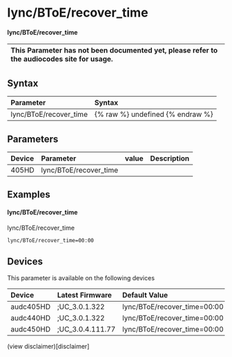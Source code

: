 ﻿---
description: lync/BToE/recover_time
search: false
---

# lync/BToE/recover_time

#### lync/BToE/recover_time


| This Parameter has not been documented yet, please refer to the audiocodes site for usage.  |
| :--- |

## Syntax
| Parameter | Syntax |
| :--- | :--- |
|lync/BToE/recover_time | {% raw %} undefined {% endraw %} |

## Parameters
|Device|Parameter|value|Description|
|:---|:---|:---|:---|
| 405HD | lync/BToE/recover_time |  |  |

## Examples
#### lync/BToE/recover_time

lync/BToE/recover_time

```
lync/BToE/recover_time=00:00
```

## Devices
This parameter is available on the following devices

| Device | Latest Firmware | Default Value |
|:---|:---|:---|
| audc405HD | ;UC_3.0.1.322 | lync/BToE/recover_time=00:00 
| audc440HD | ;UC_3.0.1.322 | lync/BToE/recover_time=00:00 
| audc450HD | ;UC_3.0.4.111.77 | lync/BToE/recover_time=00:00 

(view disclaimer)[disclaimer]
